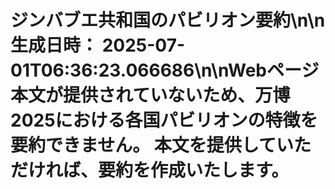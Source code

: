 # ジンバブエ共和国のパビリオン要約\n\n**生成日時：** 2025-07-01T06:36:23.066686\n\nWebページ本文が提供されていないため、万博2025における各国パビリオンの特徴を要約できません。  本文を提供していただければ、要約を作成いたします。